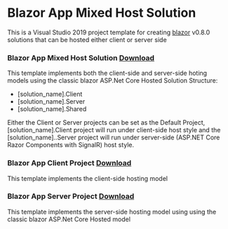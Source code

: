 # Blazor App Mixed Host Solution
This is a Visual Studio 2019 project template for creating [blazor](http://blazor.net) v0.8.0 solutions that can be hosted either client or server side


### Blazor App Mixed Host Solution [Download](https://github.com/Pegazux/Blazor-App-Mixed-Host-Solution/blob/master/Blazor%20App%20Mixed%20Host%20Solution/Blazor%20App%20Mixed%20Host%20Solution.zip?raw=true)

This template implements both the client-side and server-side hoting models using the classic blazor ASP.Net Core Hosted Solution Structure:

- [solution_name].Client
- [solution_name].Server
- [solution_name].Shared

Either the Client or Server projects can be set as the Default Project, [solution_name].Client project will run under client-side host style and the [solution_name]..Server project will run under server-side (ASP.NET Core Razor Components with SignalR) host style.


### Blazor App Client Project [Download](https://github.com/Pegazux/Blazor-App-Mixed-Host-Solution/blob/master/Blazor%20App%20Client%20Project/Blazor%20App%20Client%20Project.zip?raw=true)

This template implements the client-side hosting model


### Blazor App Server Project [Download](https://github.com/Pegazux/Blazor-App-Mixed-Host-Solution/blob/master/Blazor%20App%20Server%20Project/Blazor%20App%20Server%20Project.zip?raw=true)

This template implements the server-side hosting model using using the classic blazor ASP.Net Core Hosted model
